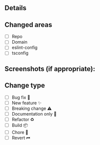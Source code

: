 ## Details

<!--- Describe your changes -->

## Changed areas

<!--- What was affected by these changes? Put an `x` in all the boxes that apply: -->

- [ ] Repo
- [ ] Domain
- [ ] eslint-config
- [ ] tsconfig

## Screenshots (if appropriate):

## Change type

<!--- What types of changes does your code introduce? Put an `x` in all the boxes that apply: -->

- [ ] Bug fix 🐛
- [ ] New feature ✨
- [ ] Breaking change ⚠️
- [ ] Documentation only 📝
- [ ] Refactor ♻️
- [ ] Build 📦
- [ ] Chore 🔨
- [ ] Revert ⏮
